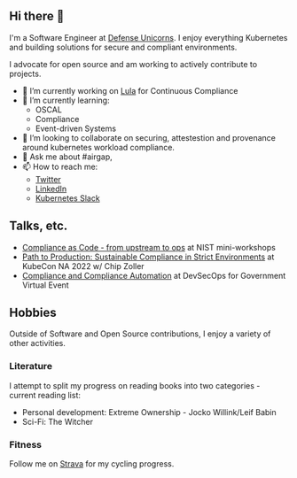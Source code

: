 ## Hi there 👋

I'm a Software Engineer at [Defense Unicorns](defenseunicorns.com). I enjoy everything Kubernetes and building solutions for secure and compliant environments. 

I advocate for open source and am working to actively contribute to projects. 

- 🔭 I’m currently working on [Lula](https://github.com/defenseunicorns/lula) for Continuous Compliance
- 🌱 I’m currently learning:
    - OSCAL
    - Compliance
    - Event-driven Systems
- 👯 I’m looking to collaborate on securing, attestestion and provenance around kubernetes workload compliance.
- 💬 Ask me about #airgap, 
- 📫 How to reach me:
    - [Twitter](https://twitter.com/brandtkeller)
    - [LinkedIn](https://www.linkedin.com/in/brandtkeller/)
    - [Kubernetes Slack](https://communityinviter.com/apps/kubernetes/community)

## Talks, etc.

- [Compliance as Code - from upstream to ops](https://csrc.nist.gov/csrc/media/Presentations/2022/oscal-mini-workshop-6-DoD_P1/images-media/PlatformOne-DefenseUnicirn-202210-13-2022-HD.mp4) at NIST mini-workshops
- [Path to Production: Sustainable Compliance in Strict Environments](https://youtu.be/1tivKIprMsw) at KubeCon NA 2022 w/ Chip Zoller
- [Compliance and Compliance Automation](https://youtu.be/eJDCLCAj0kw) at DevSecOps for Government Virtual Event


## Hobbies
Outside of Software and Open Source contributions, I enjoy a variety of other activities.

### Literature
I attempt to split my progress on reading books into two categories - current reading list:
- Personal development: Extreme Ownership - Jocko Willink/Leif Babin
- Sci-Fi: The Witcher

### Fitness
Follow me on [Strava](strava.com) for my cycling progress.